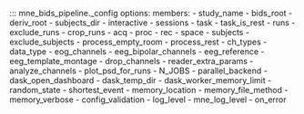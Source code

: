 ::: mne_bids_pipeline._config
    options:
      members:
        - study_name
        - bids_root
        - deriv_root
        - subjects_dir
        - interactive
        - sessions
        - task
        - task_is_rest
        - runs
        - exclude_runs
        - crop_runs
        - acq
        - proc
        - rec
        - space
        - subjects
        - exclude_subjects
        - process_empty_room
        - process_rest
        - ch_types
        - data_type
        - eog_channels
        - eeg_bipolar_channels
        - eeg_reference
        - eeg_template_montage
        - drop_channels
        - reader_extra_params
        - analyze_channels
        - plot_psd_for_runs
        - N_JOBS
        - parallel_backend
        - dask_open_dashboard
        - dask_temp_dir
        - dask_worker_memory_limit
        - random_state
        - shortest_event
        - memory_location
        - memory_file_method
        - memory_verbose
        - config_validation
        - log_level
        - mne_log_level
        - on_error
